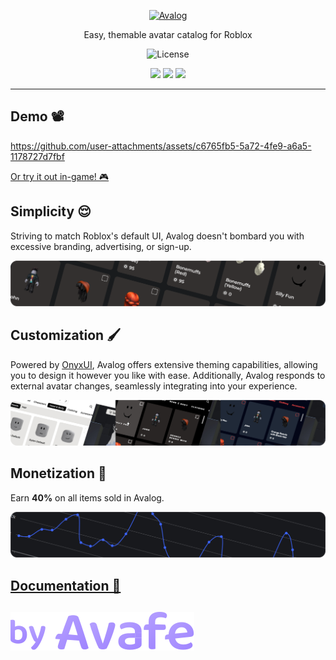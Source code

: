 <p align="center">
  <a href="https://avafe.me/Avalog">
    <picture>
      <source srcset="/gh-assets/LogoStamp.svg"></source>
      <img alt="Avalog" src="/gh-assets/LogoStamp.svg" height="80"></img>
    </picture>
  </a>
</p>

<p align="center">
  Easy, themable avatar catalog for Roblox
</p>

<p align="center">
  <img title="MIT licensed" alt="License" src="https://img.shields.io/github/license/imavafe/Avalog"></img>
</p>

<p align="center">
  <a href="https://avafe.me/bsky"><img src="https://img.shields.io/badge/Bluesky-0285FF?logo=bluesky&logoColor=fff&style=for-the-badge" /></a>
  <a href="https://avafe.me/x"><img src="https://img.shields.io/badge/X-000000?style=for-the-badge&logo=x&logoColor=white" /></a>
  <a href="https://avafe.me/discord"><img src="https://img.shields.io/badge/Discord-5865F2?style=for-the-badge&logo=discord&logoColor=white"></img></a>
</p>

---

## Demo 📽️

https://github.com/user-attachments/assets/c6765fb5-5a72-4fe9-a6a5-1178727d7fbf

[Or try it out in-game! 🎮](https://www.roblox.com/games/95426183703947)

## Simplicity 😌

Striving to match Roblox's default UI, Avalog doesn't bombard you with excessive branding, advertising, or sign-up.

![Simplicity](/gh-assets/ReelBanners/Variant=Simplicity.png)

## Customization 🖌️

Powered by [OnyxUI](https://github.com/ImAvafe/OnyxUI), Avalog offers extensive theming capabilities, allowing you to design it however you like with ease. Additionally, Avalog responds to external avatar changes, seamlessly integrating into your experience.

![Customization](/gh-assets/ReelBanners/Variant=Customization.png)

## Monetization 💸

Earn **40%** on all items sold in Avalog.

![Monetization](/gh-assets/ReelBanners/Variant=Monetization.png)

## [Documentation 📄](https://useavalog.github.io/Avalog/)

##

[![By Avafe](/gh-assets/Watermark.svg)](https://avafe.me)
